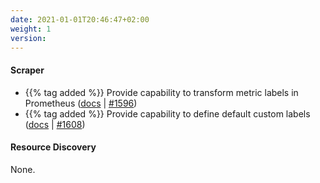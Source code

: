 ```yaml
---
date: 2021-01-01T20:46:47+02:00
weight: 1
version:
---
```


#### Scraper

- {{% tag added %}} Provide capability to transform metric labels in Prometheus ([docs](https://promitor.io/configuration/v2.x/runtime/scraper#prometheus-scraping-endpoint)
 | [#1596](https://github.com/tomkerkhove/promitor/issues/1596))
- {{% tag added %}} Provide capability to define default custom labels  ([docs](https://promitor.io/configuration/v2.x/metrics/)
 | [#1608](https://github.com/tomkerkhove/promitor/issues/1608))

#### Resource Discovery

None.
